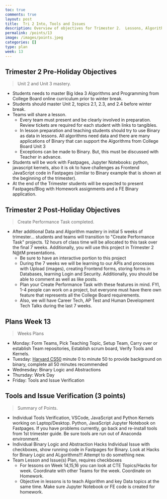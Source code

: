 ```yaml
---
toc: true
comments: true
layout: post
title:  Tri 2 Into, Tools and Issues
description: Overview of objectives for Trimester 2.  Lessons, Algorithms, and Create Performance Task.
permalink: /points/13
image: /images/points.jpeg
categories: []
type: plan
week: 13
---
```


## Trimester 2 Pre-Holiday Objectives
> Unit 2 and Unit 3 mastery.
- Students needs to master Big Idea 3 Algorithms and Programming from College Board online curriculum prior to winter break.
- Students should master Unit 2, topics 2.1, 2.3, and 2.4 before winter break.
- Teams will share a lesson.
    - Every team must present and be clearly involved in preparation.  Review tickets are required for each student with links to tangibles.
    - In lesson preparation and teaching students should try to use Binary as data in lessons.  All algorithms need data and there are many applications of Binary that can support the Algorithms from College Board Unit 3 
     - Exceptions can be made to Binary.  But, this must be discussed with Teacher in advance.
- Students will be work with Fastpages, Jupyter Notebooks: python, javascript kernels, also it is ok to have challenges as Frontend JavaScript code in Fastpages (similar to Binary example that is shown at the beginning of the trimester).
- At the end of the Trimester students will be expected to present Fastpages/Blog with Homework assignments and a FE Binary application.

## Trimester 2 Post-Holiday Objectives
> Create Performance Task completed.
- After additional Data and Algorithm mastery in initial 5 weeks of trimester... students and teams will transition to "Create Performance Task" projects.  12 hours of class time will be allocated to this task over the final 7 weeks.  Additionally, you will use this project in Trimester 2 N@tM presentations.  
    - Be sure to have an interactive portion to this project
    - During the 7 weeks we will be learning to our APIs and processes with Upload (images), creating Frontend forms, storing forms in Databases, learning Login and Security.  Additionally, you should be able to comment as well as like posts.
    - Plan your Create Performance Task with these features in mind. FYI, 1-4 people can work on a project, but everyone must have there own feature that represents all the College Board requirements.
    - Also, we will have Career Tech, AP Test and Human Development Tech Talks during the last 7 weeks.

## Plans Week 13
> Weeks Plans
- Monday: Form Teams, Pick Teaching Topic, Setup Team, Carry over or establish Team repositories, Establish scrum board, Verify Tools and Kernels.  
- Tuesday: [Harvard CS50](https://cs50.harvard.edu/x/2022/weeks/0/) minute 0 to minute 50 to provide background on binary, complete all 50 minutes recommended
- Wednesday: Binary Logic and Abstractions
- Thursday: Work Day
- Friday: Tools and Issue Verification

## Tools and Issue Verification (3 points)
> Summary of Points.
- Individual Tools Verification, VSCode, JavaScript and Python Kernels working on Laptop/Desktop.  Python, JavaScript Jupyter Notebook on Fastpages.  If you have problems currently, go back and re-install tools from 1st trimester guide.  Be sure tools are run out of Anaconda environment.
- Individual Binary Logic and Abstraction Hacks Individual Issue with checkboxes, show running code in Fastpages for Binary.  Look at Hacks for Binary Logic and ALgorithms!!!  Attempt to do something new.
- Team Lesson and Issue(s) Plan, requires checkboxes
    - For lessons on Week 14,15,16 you can look at CTE Topics/Hacks for week.  Coordinate with other Teams for the week.  Coordinate on Homework.
    - Objective in lessons is to teach Algorithm and key Data topics at the same time.  Make sure Jupyter Notebook or FE code is created for homework.